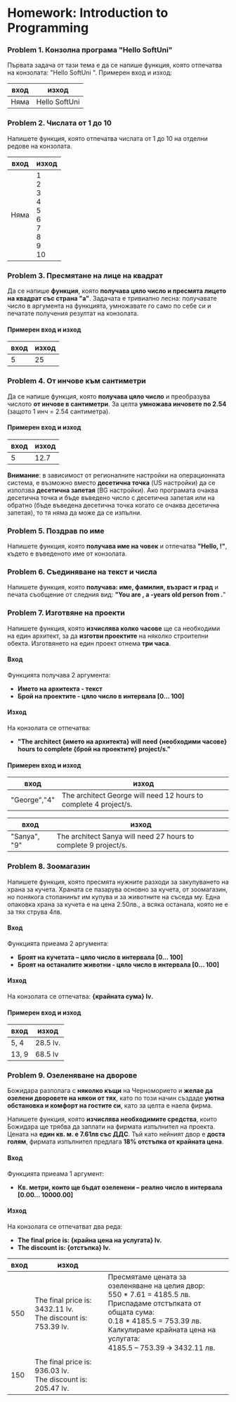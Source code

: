 Homework: Introduction to Programming
========

### Problem 1. Конзолна програма "Hello SoftUni"
Първата задача от тази тема е да се напише функция, която отпечатва на конзолата: 
"Hello SoftUni ".
Примерен вход и изход:

|  вход   | изход     |
|---------|-----------|
| Няма  | Hello SoftUni |


### Problem 2. Числата от 1 до 10
Напишете функция, която отпечатва числата от 1 до 10 на отделни редове на конзолата.


|  вход   | изход     |
|---------|-----------|
| Няма | 1 <br />2 <br />3 <br />4 <br />5 <br />6 <br />7 <br />8 <br />9 <br />10 |

### Problem 3. Пресмятане на лице на квадрат
Да се напише <b>функция</b>, която <b>получава цяло число и пресмята лицето на квадрат със страна "a"</b>. Задачата е тривиално лесна: получавате число в аргумента на функцията, умножавате го само по себе си и печатате получения резултат на конзолата.

#### Примерен вход и изход

|  вход   | изход     |
|---------|-----------|
| 5 | 25 |

### Problem 4. От инчове към сантиметри
Да се напише функция, която <b>получава цяло число</b> и преобразува числото <b>от инчове в сантиметри</b>. За целта <b>умножава инчовете по 2.54</b> (защото 1 инч = 2.54 сантиметра).

#### Примерен вход и изход

|  вход   | изход     |
|---------|-----------|
| 5 | 12.7 |

<b>Внимание</b>: в зависимост от регионалните настройки на операционната система, е възможно вместо <b>десетична точка</b> (US настройки) да се използва <b>десетична запетая</b> (BG настройки). Ако програмата очаква десетична точка и бъде въведено число с десетична запетая или на обратно (бъде въведена десетична точка когато се очаква десетична запетая), то тя няма да може да се изпълни.

### Problem 5. Поздрав по име
Напишете функция, която <b>получава име на човек</b> и отпечатва <b>"Hello, <name>!"</b>, където <b><name></b> е въведеното име от конзолата.

### Problem 6. Съединяване на текст и числа
Напишете функция, която <b>получава: име, фамилия, възраст и град</b> и печата съобщение от следния вид: <b>"You are <firstName> <lastName>, a <age>-years old person from <town>.</b>"


### Problem 7. Изготвяне на проекти
Напишете функция, която <b>изчислява колко часове</b> ще са необходими на един архитект, за да <b>изготви проектите</b> на няколко строителни обекта. Изготвянето на един проект отнема <b>три часа</b>.

#### Вход
Функцията получава 2 аргумента:
* <b>Името на архитекта - текст</b>
* <b>Брой на проектите - цяло число в интервала [0… 100]</b>

#### Изход
На конзолата се отпечатва:
* <b>"The architect {името на архитекта} will need {необходими часове} hours to complete {брой на проектите} project/s."</b>

#### Примерен вход и изход

|  вход   | изход     |
|---------|-----------|
| "George","4" | The architect George will need 12 hours to complete 4 project/s. |

|  вход   | изход     |
|---------|-----------|
| "Sanya", "9" | The architect Sanya will need 27 hours to complete 9 project/s. |

### Problem 8. Зоомагазин
Напишете функция, която пресмята нужните разходи за закупуването на храна за кучета.  Храната се пазарува основно за кучета, от зоомагазин, но понякога стопанинът им купува и за животните на съседа му. Една опаковка храна за кучета е на цена 2.50лв., а всяка останала, която не е за тях струва 4лв.

#### Вход
Функцията приеама 2 аргумента:
* <b>Броят на кучетата – цяло число в интервала [0… 100]</b>
* <b>Броят на останалите животни  - цяло число в интервала [0… 100]</b>

#### Изход
На конзолата се отпечатва:
<b>{крайната сума} lv.</b>

#### Примерен вход и изход
|  вход   | изход     |
|---------|-----------|
| 5, 4 | 28.5 lv. |
| 13, 9 | 68.5 lv |

### Problem 9. Озеленяване на дворове
Божидара разполага с <b>няколко къщи</b> на Черноморието и <b>желае да озелени дворовете на някои от тях</b>, като по този начин създаде <b>уютна обстановка и комфорт на гостите си</b>, като за целта е наела фирма.

Напишете функция, която <b>изчислява необходимите средства</b>, които Божидара ще трябва да заплати на фирмата изпълнител на проекта. Цената на <b>един кв. м. е 7.61лв със ДДС</b>. Тъй като нейният двор е <b>доста голям</b>, фирмата изпълнител предлага <b>18% отстъпка от крайната цена</b>.


#### Вход
Функцията приеама 1 аргумент:
* <b>Кв. метри, които ще бъдат озеленени – реално число в интервала [0.00… 10000.00]</b>

#### Изход
На конзолата се отпечатват два реда:
* <b>The final price is: {крайна цена на услугата} lv.</b>
* <b>The discount is: {отстъпка} lv.</b>

|  вход   | изход     |  |
|---------|-----------|--|
| 550  | The final price is: 3432.11 lv. <br />The discount is: 753.39 lv. | Пресмятаме цената за озеленяване на целия двор:<br />550 * 7.61 = 4185.5 лв.<br />Приспадаме отстъпката от общата сума:<br />0.18 * 4185.5 = 753.39 лв.<br />Калкулираме крайната цена на услугата:<br />4185.5 – 753.39 🡪 3432.11 лв. |
| 150 | The final price is: 936.03 lv.<br />The discount is: 205.47 lv. | |
